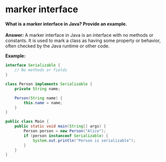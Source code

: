 # marker interface

#### What is a marker interface in Java? Provide an example.

**Answer:** A marker interface in Java is an interface with no methods or constants. It is used to mark a class as having some property or behavior, often checked by the Java runtime or other code.

**Example:**

```java
interface Serializable {
    // No methods or fields
}

class Person implements Serializable {
    private String name;

    Person(String name) {
        this.name = name;
    }
}

public class Main {
    public static void main(String[] args) {
        Person person = new Person("Alice");
        if (person instanceof Serializable) {
            System.out.println("Person is serializable");
        }
    }
}
```
